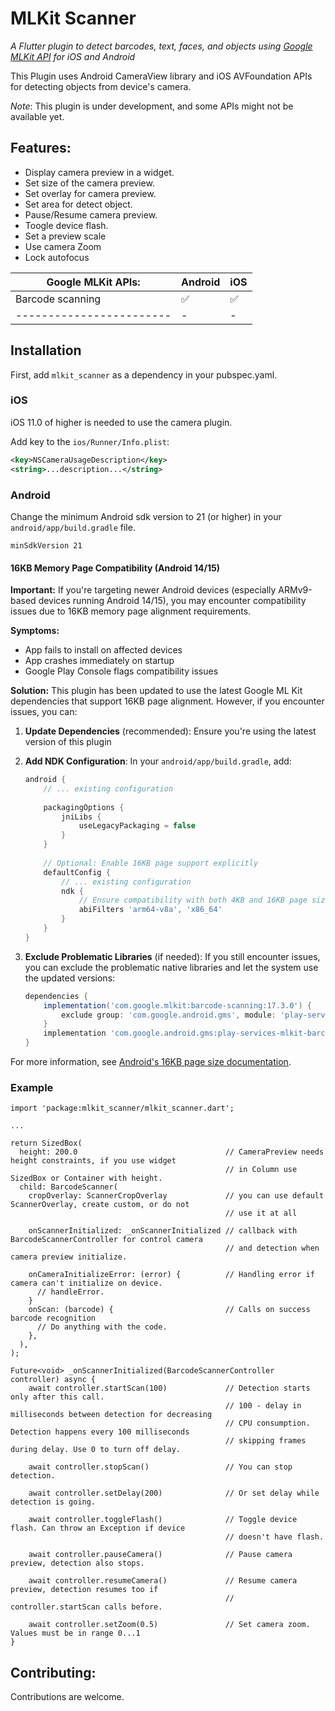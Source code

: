 # MLKit Scanner

_A Flutter plugin to detect barcodes, text, faces, and objects using [Google MLKit API](https://developers.google.com/ml-kit/) for iOS and Android_

This Plugin uses Android CameraView library and iOS AVFoundation APIs for detecting objects from device's camera.

*Note*: This plugin is under development, and some APIs might not be available yet. 

## Features:

* Display camera preview in a widget.
* Set size of the camera preview.
* Set overlay for camera preview.
* Set area for detect object.
* Pause/Resume camera preview.
* Toogle device flash.
* Set a preview scale
* Use camera Zoom 
* Lock autofocus

| Google MLKit APIs:             | Android | iOS |
|--------------------------------|---------|-----|
| Barcode scanning               |   ✅    | ✅ |
| ------------------------       |    -    |  -  |

## Installation

First, add `mlkit_scanner` as a dependency in your pubspec.yaml.

### iOS

iOS 11.0 of higher is needed to use the camera plugin.

Add key to the `ios/Runner/Info.plist`:

```xml
<key>NSCameraUsageDescription</key>
<string>...description...</string>
```

### Android

Change the minimum Android sdk version to 21 (or higher) in your `android/app/build.gradle` file.

```
minSdkVersion 21
```

#### 16KB Memory Page Compatibility (Android 14/15)

**Important:** If you're targeting newer Android devices (especially ARMv9-based devices running Android 14/15), you may encounter compatibility issues due to 16KB memory page alignment requirements.

**Symptoms:**
- App fails to install on affected devices
- App crashes immediately on startup
- Google Play Console flags compatibility issues

**Solution:**
This plugin has been updated to use the latest Google ML Kit dependencies that support 16KB page alignment. However, if you encounter issues, you can:

1. **Update Dependencies** (recommended): Ensure you're using the latest version of this plugin
2. **Add NDK Configuration**: In your `android/app/build.gradle`, add:
   ```gradle
   android {
       // ... existing configuration
       
       packagingOptions {
           jniLibs {
               useLegacyPackaging = false
           }
       }
       
       // Optional: Enable 16KB page support explicitly
       defaultConfig {
           // ... existing configuration
           ndk {
               // Ensure compatibility with both 4KB and 16KB page sizes
               abiFilters 'arm64-v8a', 'x86_64'
           }
       }
   }
   ```

3. **Exclude Problematic Libraries** (if needed): If you still encounter issues, you can exclude the problematic native libraries and let the system use the updated versions:
   ```gradle
   dependencies {
       implementation('com.google.mlkit:barcode-scanning:17.3.0') {
           exclude group: 'com.google.android.gms', module: 'play-services-mlkit-barcode-scanning'
       }
       implementation 'com.google.android.gms:play-services-mlkit-barcode-scanning:18.3.1'
   }
   ```

For more information, see [Android's 16KB page size documentation](https://developer.android.com/guide/practices/page-sizes).

### Example 

```
import 'package:mlkit_scanner/mlkit_scanner.dart';

...

return SizedBox(
  height: 200.0                                 // CameraPreview needs height constraints, if you use widget 
                                                // in Column use SizedBox or Container with height.
  child: BarcodeScanner(
    cropOverlay: ScannerCropOverlay             // you can use default ScannerOverlay, create custom, or do not 
                                                // use it at all

    onScannerInitialized: _onScannerInitialized // callback with BarcodeScannerController for control camera 
                                                // and detection when camera preview initialize.
    
    onCameraInitializeError: (error) {          // Handling error if camera can't initialize on device.
      // handleError.
    }
    onScan: (barcode) {                         // Calls on success barcode recognition
      // Do anything with the code.
    },
  ),
);

Future<void> _onScannerInitialized(BarcodeScannerController controller) async {
    await controller.startScan(100)             // Detection starts only after this call.
                                                // 100 - delay in milliseconds between detection for decreasing 
                                                // CPU consumption. Detection happens every 100 milliseconds 
                                                // skipping frames during delay. Use 0 to turn off delay.

    await controller.stopScan()                 // You can stop detection.

    await controller.setDelay(200)              // Or set delay while detection is going.

    await controller.toggleFlash()              // Toggle device flash. Can throw an Exception if device 
                                                // doesn't have flash.

    await controller.pauseCamera()              // Pause camera preview, detection also stops.

    await controller.resumeCamera()             // Resume camera preview, detection resumes too if 
                                                // controller.startScan calls before.
                                                
    await controller.setZoom(0.5)               // Set camera zoom. Values must be in range 0...1                            
}
```
## Contributing:

Contributions are welcome.

